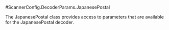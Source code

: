 #ScannerConfig.DecoderParams.JapanesePostal

The JapanesePostal class provides access to parameters that are
 available for the JapanesePostal decoder.

